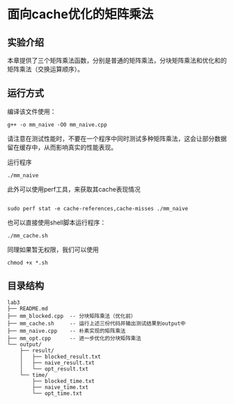 # 面向cache优化的矩阵乘法

## 实验介绍

本章提供了三个矩阵乘法函数，分别是普通的矩阵乘法，分块矩阵乘法和优化和的矩阵乘法（交换运算顺序）。

## 运行方式

编译该文件使用：

```
g++ -o mm_naive -O0 mm_naive.cpp
```

请注意在测试性能时，不要在一个程序中同时测试多种矩阵乘法，这会让部分数据留在缓存中，从而影响真实的性能表现。

运行程序

```
./mm_naive
```

此外可以使用perf工具，来获取其cache表现情况

```

sudo perf stat -e cache-references,cache-misses ./mm_naive
```

也可以直接使用shell脚本运行程序：

```
./mm_cache.sh
```

同理如果暂无权限，我们可以使用

```
chmod +x *.sh
```

## 目录结构

```
lab3
├── README.md
├── mm_blocked.cpp  -- 分块矩阵乘法（优化前）
├── mm_cache.sh     -- 运行上述三份代码并输出测试结果到output中
├── mm_naive.cpp    -- 朴素实现的矩阵乘法
├── mm_opt.cpp      -- 进一步优化的分块矩阵乘法
└── output/
    ├── result/
    │   ├── blocked_result.txt
    │   ├── naive_result.txt
    │   └── opt_result.txt
    └── time/
        ├── blocked_time.txt
        ├── naive_time.txt
        └── opt_time.txt
    
```

